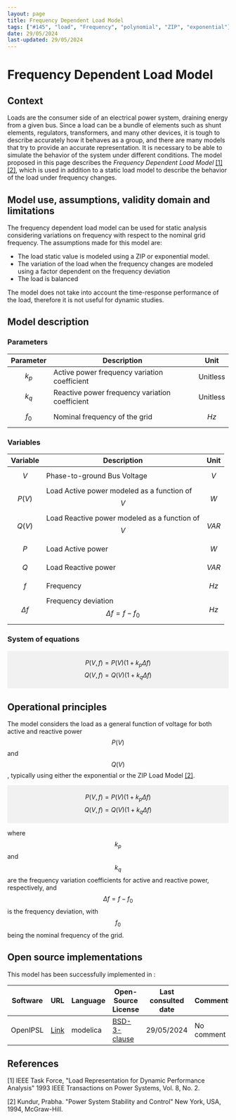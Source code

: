 ```yaml
---
layout: page
title: Frequency Dependent Load Model 
tags: ["#145", "load", "Frequency", "polynomial", "ZIP", "exponential"] 
date: 29/05/2024 
last-updated: 29/05/2024
---
```


# Frequency Dependent Load Model

## Context

Loads are the consumer side of an electrical power system, draining energy from a given bus. Since a load can be a bundle of elements such as shunt elements, regulators, transformers, and many other devices, it is tough to describe accurately how it behaves as a group, and there are many models that try to provide an accurate representation. It is necessary to be able to simulate the behavior of the system under different conditions. The model proposed in this page describes the *Frequency Dependent Load Model* [[1]](#1) [[2]](#3), which is used in addition to a static load model to describe the behavior of the load under frequency changes.

## Model use, assumptions, validity domain and limitations

The frequency dependent load model can be used for static analysis considering variations on frequency with respect to the nominal grid frequency. The assumptions made for this model are:

* The load static value is modeled using a ZIP or exponential model.
* The variation of the load when the frequency changes are modeled using a factor dependent on the frequency deviation
* The load is balanced 

The model does not take into account the time-response performance of the load, therefore it is not useful for dynamic studies.

## Model description

### Parameters

| Parameter|Description | Unit |
| ---| ---  | --- |
| $$k_p$$ | Active power frequency variation coefficient | Unitless |
| $$k_q$$ | Reactive power frequency variation coefficient | Unitless |
| $$f_0$$ | Nominal frequency of the grid | $$Hz$$ |

### Variables 

| Variable | Description | Unit |
| --- | --- | --- |
| $$V$$ | Phase-to-ground Bus Voltage | $$V$$ |
| $$P(V)$$ | Load Active power modeled as a function of $$V$$ | $$W$$ |
| $$Q(V)$$ | Load Reactive power modeled as a function of $$V$$ | $$VAR$$ |
| $$P$$ | Load Active power | $$W$$ |
| $$Q$$ | Load Reactive power | $$VAR$$ |
| $$f$$ | Frequency | $$Hz$$ |
| $$\Delta f$$ | Frequency deviation $$\Delta f = f - f_0$$ | $$Hz$$ |


### System of equations

<div style="background-color:rgba(0, 0, 0, 0.0470588); text-align:center; vertical-align: middle; padding:4px 0;">

$$P(V, f) = P(V) (1 + k_p\Delta f) $$
$$Q(V, f) = Q(V) (1 + k_q \Delta f) $$
</div>

## Operational principles

The model considers the load as a general function of voltage for both active and reactive power $$P(V)$$ and $$Q(V)$$, typically using either the exponential or the ZIP Load Model [[2]](#2).

<div style="background-color:rgba(0, 0, 0, 0.0470588); text-align:center; vertical-align: middle; padding:4px 0;">

$$P(V, f) = P(V) (1 + k_p\Delta f) $$
$$Q(V, f) = Q(V) (1 + k_q \Delta f) $$
</div>

where $$k_p$$ and $$k_q$$ are the frequency variation coefficients for active and reactive power, respectively, and $$\Delta f = f - f_0$$ is the frequency deviation, with $$f_0$$ being the nominal frequency of the grid.

## Open source implementations

This model has been successfully implemented in :


| Software      | URL | Language | Open-Source License | Last consulted date | Comments |
| --------------| --- | --------- | ------------------- |------------------- | -------- |
|OpenIPSL | [Link](https://github.com/OpenIPSL/OpenIPSL/blob/master/OpenIPSL/Electrical/Loads/PSAT/FrequencyDependent.mo) | modelica | [BSD-3-clause](https://opensource.org/licenses/BSD-3-Clause)  | 29/05/2024 | No comment |


## References

<a id="1">[1]</a> IEEE Task Force, "Load Representation for Dynamic Performance Analysis" 1993 IEEE Transactions on Power Systems, Vol. 8, No. 2.

<a id="2">[2]</a> Kundur, Prabha. "Power System Stability and Control" New York, USA, 1994, McGraw-Hill.
